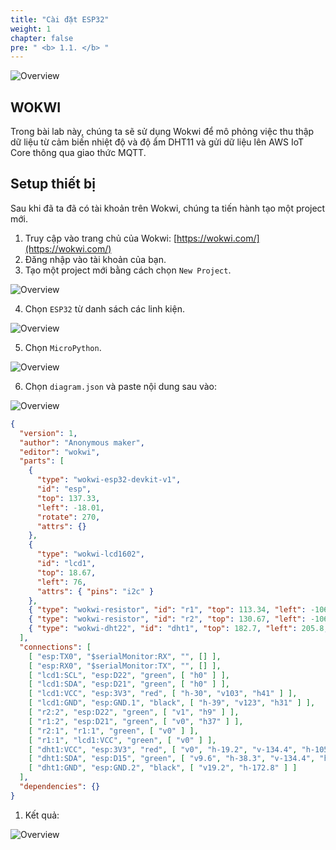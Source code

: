 ```yaml
---
title: "Cài đặt ESP32"
weight: 1
chapter: false
pre: " <b> 1.1. </b> "
---
```


![Overview](/fcj-ss2-workshop-003/images/02.png)

## WOKWI 

Trong bài lab này, chúng ta sẽ sử dụng Wokwi để mô phỏng việc thu thập dữ liệu từ cảm biến nhiệt độ và độ ẩm DHT11 và gửi dữ liệu lên AWS IoT Core thông qua giao thức MQTT.

## Setup thiết bị

Sau khi đã ta đã có tài khoản trên Wokwi, chúng ta tiến hành tạo một project mới.

1. Truy cập vào trang chủ của Wokwi: [https://wokwi.com/](https://wokwi.com/)
2. Đăng nhập vào tài khoản của bạn.
3. Tạo một project mới bằng cách chọn `New Project`.

![Overview](/fcj-ss2-workshop-003/images/03.png)

4. Chọn `ESP32` từ danh sách các linh kiện.

![Overview](/fcj-ss2-workshop-003/images/04.png)

5. Chọn `MicroPython`.

![Overview](/fcj-ss2-workshop-003/images/05.png)

6. Chọn `diagram.json` và paste nội dung sau vào:

![Overview](/fcj-ss2-workshop-003/images/06.png)

```json
{
  "version": 1,
  "author": "Anonymous maker",
  "editor": "wokwi",
  "parts": [
    {
      "type": "wokwi-esp32-devkit-v1",
      "id": "esp",
      "top": 137.33,
      "left": -18.01,
      "rotate": 270,
      "attrs": {}
    },
    {
      "type": "wokwi-lcd1602",
      "id": "lcd1",
      "top": 18.67,
      "left": 76,
      "attrs": { "pins": "i2c" }
    },
    { "type": "wokwi-resistor", "id": "r1", "top": 113.34, "left": -106.01, "attrs": {} },
    { "type": "wokwi-resistor", "id": "r2", "top": 130.67, "left": -106.68, "attrs": {} },
    { "type": "wokwi-dht22", "id": "dht1", "top": 182.7, "left": 205.8, "attrs": {} }
  ],
  "connections": [
    [ "esp:TX0", "$serialMonitor:RX", "", [] ],
    [ "esp:RX0", "$serialMonitor:TX", "", [] ],
    [ "lcd1:SCL", "esp:D22", "green", [ "h0" ] ],
    [ "lcd1:SDA", "esp:D21", "green", [ "h0" ] ],
    [ "lcd1:VCC", "esp:3V3", "red", [ "h-30", "v103", "h41" ] ],
    [ "lcd1:GND", "esp:GND.1", "black", [ "h-39", "v123", "h31" ] ],
    [ "r2:2", "esp:D22", "green", [ "v1", "h9" ] ],
    [ "r1:2", "esp:D21", "green", [ "v0", "h37" ] ],
    [ "r2:1", "r1:1", "green", [ "v0" ] ],
    [ "r1:1", "lcd1:VCC", "green", [ "v0" ] ],
    [ "dht1:VCC", "esp:3V3", "red", [ "v0", "h-19.2", "v-134.4", "h-105.6" ] ],
    [ "dht1:SDA", "esp:D15", "green", [ "v9.6", "h-38.3", "v-134.4", "h-119.01" ] ],
    [ "dht1:GND", "esp:GND.2", "black", [ "v19.2", "h-172.8" ] ]
  ],
  "dependencies": {}
}
```

1. Kết quả:

![Overview](/fcj-ss2-workshop-003/images/07.png)